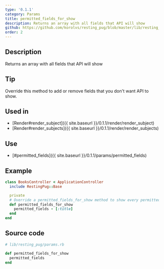 ```yaml
---
type: '0.1.1'
category: Params
title: permitted_fields_for_show
description: Returns an array with all fields that API will show
github: https://github.com/korolvs/resting_pug/blob/master/lib/resting_pug/params.rb#L48
order: 2
---
```


## Description
Returns an array with all fields that API will show

## Tip
Override this method to add or remove fields that you don't want API to show.

## Used in
- [Render#render_subject]({{ site.baseurl }}/0.1.1/render/render_subject)
- [Render#render_subjects]({{ site.baseurl }}/0.1.1/render/render_subjects)

## Use
- [#permitted_fields]({{ site.baseurl }}/0.1.1/params/permitted_fields)

## Example
```ruby
class BooksController < ApplicationController
  include RestingPug::Base

  private
  # Override a permitted_fields_for_show method to show every permitted attribute except :title
  def permitted_fields_for_show
    permitted_fields - [:title]
  end
end
```

## Source code
```ruby
# lib/resting_pug/params.rb

def permitted_fields_for_show
  permitted_fields
end
```



